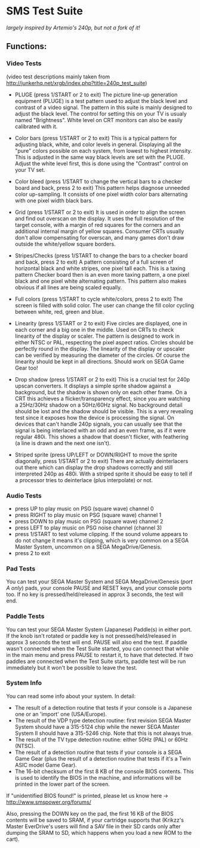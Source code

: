 SMS Test Suite
==============

*largely inspired by Artemio's 240p, but not a fork of it!*

## Functions:

### Video Tests
(video test descriptions mainly taken from http://junkerhq.net/xrgb/index.php?title=240p_test_suite)

* PLUGE
(press 1/START or 2 to exit)
The picture line-up generation equipment (PLUGE) is a test pattern used to adjust the black level and contrast of a video signal.
The pattern in this suite is mainly designed to adjust the black level. The control for setting this on your TV is usualy named "Brightness". White level on CRT monitors can also be easily calibrated with it.

* Color bars
(press 1/START or 2 to exit)
This is a typical pattern for adjusting black, white, and color levels in general. Displaying all the "pure" colors possible on each system, from lowest to highest intensity.
This is adjusted in the same way black levels are set with the PLUGE. Adjust the white level first, this is done using the "Contrast" control on your TV set.

* Color bleed
(press 1/START to change the vertical bars to a checker board and back, press 2 to exit)
This pattern helps diagnose unneeded color up-sampling. It consists of one pixel width color bars alternating with one pixel width black bars.

* Grid
(press 1/START or 2 to exit)
It is used in order to align the screen and find out overscan on the display. It uses the full resolution of the target console, with a margin of red squares for the corners and an additional internal margin of yellow squares.
Consumer CRTs usually don't allow compensating for overscan, and many games don't draw outside the white/yellow square borders.

* Stripes/Checks
(press 1/START to change the bars to a checker board and back, press 2 to exit)
A pattern consisting of a full screen of horizontal black and white stripes, one pixel tall each. This is a taxing pattern
Checker board then is an even more taxing pattern, a one pixel black and one pixel white alternating pattern. This pattern also makes obvious if all lines are being scaled equally.

* Full colors
(press 1/START to cycle white/colors, press 2 to exit)
The screen is filled with solid color. The user can change the fill color cycling between white, red, green and blue.

* Linearity
(press 1/START or 2 to exit)
Five circles are displayed, one in each corner and a big one in the middle. Used on CRTs to check linearity of the display or scaler. The pattern is designed to work in either NTSC or PAL, respecting the pixel aspect ratios. Circles should be perfectly round in the display.
The linearity of the display or upscaler can be verified by measuring the diameter of the circles. Of course the linearity should be kept in all directions.
Should work on SEGA Game Gear too!

* Drop shadow
(press 1/START or 2 to exit)
This is a crucial test for 240p upscan converters. It displays a simple sprite shadow against a background, but the shadow is shown only on each other frame. On a CRT this achieves a flicker/transparency effect, since you are watching a 25Hz/30Hz shadow on a 50Hz/60Hz signal. No background detail should be lost and the shadow should be visible.
This is a very revealing test since it exposes how the device is processing the signal. On devices that can't handle 240p signals, you can usually see that the signal is being interlaced with an odd and an even frame, as if it were regular 480i. This shows a shadow that doesn't flicker, with feathering (a line is drawn and the next one isn't).

* Striped sprite
(press UP/LEFT or DOWN/RIGHT to move the sprite diagonally, press 1/START or 2 to exit)
There are actually deinterlacers out there which can display the drop shadows correctly and still interpreted 240p as 480i. With a striped sprite it should be easy to tell if a processor tries to deinterlace (plus interpolate) or not.

### Audio Tests

* press UP to play music on PSG (square wave) channel 0
* press RIGHT to play music on PSG (square wave) channel 1
* press DOWN to play music on PSG (square wave) channel 2
* press LEFT to play music on PSG noise channel (channel 3)
* press 1/START to test volume clipping. If the sound volume appears to do not change it means it's clipping, which is very common on a SEGA Master System, uncommon on a SEGA MegaDrive/Genesis.
* press 2 to exit

### Pad Tests

You can test your SEGA Master System and SEGA MegaDrive/Genesis (*port A only*) pads, your console PAUSE and RESET keys, and your console ports too. If no key is pressed/held/released in approx 3 seconds, the test will end.

### Paddle Tests

You can test your SEGA Master System (Japanese) Paddle(s) in either port. If the knob isn't rotated or paddle key is not pressed/held/released in approx 3 seconds the test will end. PAUSE will also end the test. If paddle wasn't connected when the Test Suite started, you can connect that while in the main menu and press PAUSE to restart it, to have that detected. If two paddles are connected when the Test Suite starts, paddle test will be run immediately but it won't be possible to leave the test.

### System Info

You can read some info about your system. In detail:

* The result of a detection routine that tests if your console is a Japanese one or an 'import' one (USA/Europe).
* The result of the VDP type detection routine: first revision SEGA Master System should have a 315-5124 chip while the newer SEGA Master System II should have a 315-5246 chip. Note that this is not always true.
* The result of the TV type detection routine: either 50Hz (PAL) or 60Hz (NTSC).
* The result of a detection routine that tests if your console is a SEGA Game Gear (plus the result of a detection routine that tests if it's a Twin ASIC model Game Gear).
* The 16-bit checksum of the first 8 KB of the console BIOS contents. This is used to identify the BIOS in the machine, and informations will be printed in the lower part of the screen.

If "unidentified BIOS found!" is printed, please let us know here -> http://www.smspower.org/forums/

Also, pressing the DOWN key on the pad, the first 16 KB of the BIOS contents will be saved to SRAM, if your cartridge supports that (Krikzz's Master EverDrive's users will find a SAV file in their SD cards only after dumping the SRAM to SD, which happens when you load a new ROM to the cart).

